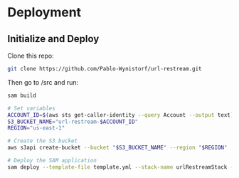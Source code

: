 # Deployment

## Initialize and Deploy

Clone this repo:
```bash
git clone https://github.com/Pablo-Wynistorf/url-restream.git
```
Then go to /src and run:
```bash
sam build

# Set variables
ACCOUNT_ID=$(aws sts get-caller-identity --query Account --output text)
S3_BUCKET_NAME="url-restream-$ACCOUNT_ID"
REGION="us-east-1"

# Create the S3 bucket
aws s3api create-bucket --bucket "$S3_BUCKET_NAME" --region "$REGION"

# Deploy the SAM application
sam deploy --template-file template.yml --stack-name urlRestreamStack --capabilities CAPABILITY_IAM --region "$REGION" --s3-bucket "$S3_BUCKET_NAME"
```
